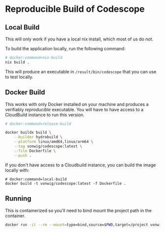 # Reproducible Build of Codescope

## Local Build

This will only work if you have a local nix install, which most of us do not.

To build the application locally, run the following command:

```sh
# docker:command=nix-build
nix build .
```

This will produce an executable in `/result/bin/codescope` that you can use to test locally.

## Docker Build

This works with only Docker installed on your machine and produces a verifiably _reproducible_ executable.  You will have to have access
to a CloudBuild instance to run this version.

```sh
# docker:command=release-build

docker buildx build \
    --builder hydrobuild \
    --platform linux/amd64,linux/arm64 \
    --tag vonwig/codescope:latest \
    --file Dockerfile \
    --push .
```

If you don't have access to a Cloudbuild instance, you can build the image locally with:

```
# docker:command=local-build
docker build -t vonwig/codescope:latest -f Dockerfile .
```

## Running

This is containerized so you'll need to bind mount the project path in the container.

```sh
docker run -it --rm --mount=type=bind,source=$PWD,target=/project vonwig/codescope:latest /project
```
